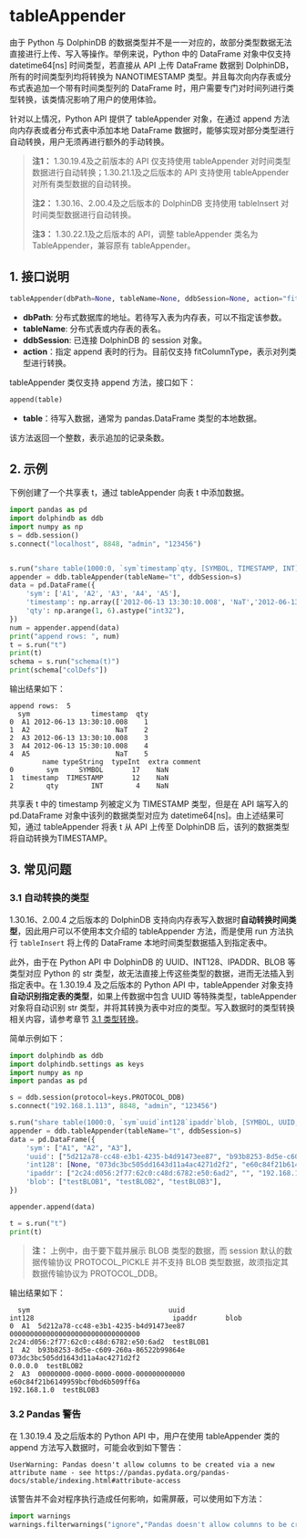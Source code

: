 # tableAppender

由于 Python 与 DolphinDB 的数据类型并不是一一对应的，故部分类型数据无法直接进行上传、写入等操作。举例来说，Python 中的 DataFrame 对象中仅支持 datetime64[ns] 时间类型，若直接从 API 上传 DataFrame 数据到 DolphinDB，所有的时间类型列均将转换为 NANOTIMESTAMP 类型。并且每次向内存表或分布式表追加一个带有时间类型列的 DataFrame 时，用户需要专门对时间列进行类型转换，该类情况影响了用户的使用体验。

针对以上情况，Python API 提供了 tableAppender 对象，在通过 append 方法向内存表或者分布式表中添加本地 DataFrame 数据时，能够实现对部分类型进行自动转换，用户无须再进行额外的手动转换。

> **注1：** 1.30.19.4及之前版本的 API 仅支持使用 tableAppender 对时间类型数据进行自动转换；1.30.21.1及之后版本的 API 支持使用 tableAppender 对所有类型数据的自动转换。
>
> **注2：** 1.30.16、2.00.4及之后版本的 DolphinDB 支持使用 tableInsert 对时间类型数据进行自动转换。
>
> **注3：** 1.30.22.1及之后版本的 API，调整 tableAppender 类名为 TableAppender，兼容原有 tableAppender。

## 1. 接口说明

```python
tableAppender(dbPath=None, tableName=None, ddbSession=None, action="fitColumnType")
```

* **dbPath**: 分布式数据库的地址。若待写入表为内存表，可以不指定该参数。
* **tableName**: 分布式表或内存表的表名。
* **ddbSession**: 已连接 DolphinDB 的 session 对象。
* **action**：指定 append 表时的行为。目前仅支持 fitColumnType，表示对列类型进行转换。

tableAppender 类仅支持 append 方法，接口如下：

```python
append(table)
```

* **table**：待写入数据，通常为 pandas.DataFrame 类型的本地数据。

该方法返回一个整数，表示追加的记录条数。

## 2. 示例

下例创建了一个共享表 t，通过 tableAppender 向表 t 中添加数据。

```python
import pandas as pd
import dolphindb as ddb
import numpy as np
s = ddb.session()
s.connect("localhost", 8848, "admin", "123456")


s.run("share table(1000:0, `sym`timestamp`qty, [SYMBOL, TIMESTAMP, INT]) as t")
appender = ddb.tableAppender(tableName="t", ddbSession=s)
data = pd.DataFrame({
    'sym': ['A1', 'A2', 'A3', 'A4', 'A5'], 
    'timestamp': np.array(['2012-06-13 13:30:10.008', 'NaT','2012-06-13 13:30:10.008', '2012-06-13 15:30:10.008', 'NaT'], dtype="datetime64[ms]"), 
    'qty': np.arange(1, 6).astype("int32"),
})
num = appender.append(data)
print("append rows: ", num)
t = s.run("t")
print(t)
schema = s.run("schema(t)")
print(schema["colDefs"])
```

输出结果如下：

```
append rows:  5
  sym               timestamp  qty
0  A1 2012-06-13 13:30:10.008    1
1  A2                     NaT    2
2  A3 2012-06-13 13:30:10.008    3
3  A4 2012-06-13 15:30:10.008    4
4  A5                     NaT    5
        name typeString  typeInt  extra comment
0        sym     SYMBOL       17    NaN        
1  timestamp  TIMESTAMP       12    NaN        
2        qty        INT        4    NaN   
```

共享表 t 中的 timestamp 列被定义为 TIMESTAMP 类型，但是在 API 端写入的 pd.DataFrame 对象中该列的数据类型对应为 datetime64[ns]。由上述结果可知，通过 tableAppender 将表 t 从 API 上传至 DolphinDB 后，该列的数据类型将自动转换为TIMESTAMP。

## 3. 常见问题

### 3.1 自动转换的类型

1.30.16、2.00.4 之后版本的 DolphinDB 支持向内存表写入数据时**自动转换时间类型**，因此用户可以不使用本文介绍的 tableAppender 方法，而是使用 run 方法执行 `tableInsert` 将上传的 DataFrame 本地时间类型数据插入到指定表中。

此外，由于在 Python API 中 DolphinDB 的 UUID、INT128、IPADDR、BLOB 等类型对应 Python 的 str 类型，故无法直接上传这些类型的数据，进而无法插入到指定表中。在 1.30.19.4 及之后版本的 Python API 中，tableAppender 对象支持**自动识别指定表的类型**，如果上传数据中包含 UUID 等特殊类型，tableAppender 对象将自动识别 str 类型，并将其转换为表中对应的类型。写入数据时的类型转换相关内容，请参考章节 [3.1 类型转换](../../3_AdvancedOperations/3.1_DataTypeCasting/3.1.0_TypeCasting.md)。

简单示例如下：

```python
import dolphindb as ddb
import dolphindb.settings as keys
import numpy as np
import pandas as pd

s = ddb.session(protocol=keys.PROTOCOL_DDB)
s.connect("192.168.1.113", 8848, "admin", "123456")

s.run("share table(1000:0, `sym`uuid`int128`ipaddr`blob, [SYMBOL, UUID, INT128, IPADDR, BLOB]) as t")
appender = ddb.tableAppender(tableName="t", ddbSession=s)
data = pd.DataFrame({
    'sym': ["A1", "A2", "A3"],
    'uuid': ["5d212a78-cc48-e3b1-4235-b4d91473ee87", "b93b8253-8d5e-c609-260a-86522b99864e", ""],
    'int128': [None, "073dc3bc505dd1643d11a4ac4271d2f2", "e60c84f21b6149959bcf0bd6b509ff6a"],
    'ipaddr': ["2c24:d056:2f77:62c0:c48d:6782:e50:6ad2", "", "192.168.1.0"],
    'blob': ["testBLOB1", "testBLOB2", "testBLOB3"],
})

appender.append(data)

t = s.run("t")
print(t)
```

> **注：** 上例中，由于要下载并展示 BLOB 类型的数据，而 session 默认的数据传输协议 PROTOCOL_PICKLE 并不支持 BLOB 类型数据，故须指定其数据传输协议为 PROTOCOL_DDB。

输出结果如下：

```
  sym                                  uuid                            int128                                  ipaddr       blob
0  A1  5d212a78-cc48-e3b1-4235-b4d91473ee87  00000000000000000000000000000000  2c24:d056:2f77:62c0:c48d:6782:e50:6ad2  testBLOB1
1  A2  b93b8253-8d5e-c609-260a-86522b99864e  073dc3bc505dd1643d11a4ac4271d2f2                                 0.0.0.0  testBLOB2
2  A3  00000000-0000-0000-0000-000000000000  e60c84f21b6149959bcf0bd6b509ff6a                             192.168.1.0  testBLOB3
```

### 3.2 Pandas 警告

在 1.30.19.4 及之后版本的 Python API 中，用户在使用 tableAppender 类的 append 方法写入数据时，可能会收到如下警告：

```
UserWarning: Pandas doesn't allow columns to be created via a new attribute name - see https://pandas.pydata.org/pandas-docs/stable/indexing.html#attribute-access
```

该警告并不会对程序执行造成任何影响，如需屏蔽，可以使用如下方法：

```python
import warnings
warnings.filterwarnings("ignore","Pandas doesn't allow columns to be created via a new attribute name - see https://pandas.pydata.org/pandas-docs/stable/indexing.html#attribute-access", UserWarning)
```
